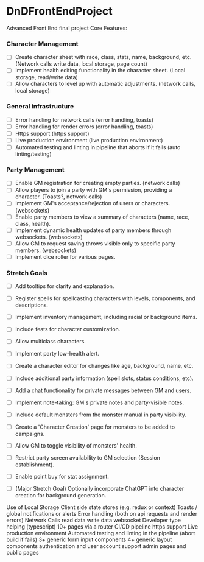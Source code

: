 # DnDFrontEndProject
Advanced Front End final project
Core Features:
### Character Management
- [ ] Create character sheet with race, class, stats, name, background, etc. (Network calls write data, local storage, page count)
- [ ] Implement health editing functionality in the character sheet. (Local storage, read/write data)
- [ ] Allow characters to level up with automatic adjustments. (network calls, local storage)

### General infrastructure
- [ ] Error handling for network calls (error handling, toasts)
- [ ] Error handling for render errors (error handling, toasts)
- [ ] Https support (https support)
- [ ] Live production environment (live production environment)
- [ ] Automated testing and linting in pipeline that aborts if it fails (auto linting/testing)
      
### Party Management
- [ ] Enable GM registration for creating empty parties. (network calls)
- [ ] Allow players to join a party with GM's permission, providing a character. (Toasts?, network calls)
- [ ] Implement GM's acceptance/rejection of users or characters. (websockets)
- [ ] Enable party members to view a summary of characters (name, race, class, health).
- [ ] Implement dynamic health updates of party members through websockets. (websockets)
- [ ] Allow GM to request saving throws visible only to specific party members. (websockets)
- [ ] Implement dice roller for various pages.

### Stretch Goals
- [ ] Add tooltips for clarity and explanation.
- [ ] Register spells for spellcasting characters with levels, components, and descriptions.
- [ ] Implement inventory management, including racial or background items.
- [ ] Include feats for character customization.
- [ ] Allow multiclass characters.
- [ ] Implement party low-health alert.
- [ ] Create a character editor for changes like age, background, name, etc.
- [ ] Include additional party information (spell slots, status conditions, etc).
- [ ] Add a chat functionality for private messages between GM and users.
- [ ] Implement note-taking: GM's private notes and party-visible notes.
- [ ] Include default monsters from the monster manual in party visibility.
- [ ] Create a 'Character Creation' page for monsters to be added to campaigns.
- [ ] Allow GM to toggle visibility of monsters' health.
- [ ] Restrict party screen availability to GM selection (Session establishment).
- [ ] Enable point buy for stat assignment.
- [ ] (Major Stretch Goal) Optionally incorporate ChatGPT into character creation for background generation.


Use of Local Storage
Client side state stores (e.g. redux or context)
Toasts / global notifications or alerts
Error handling (both on api requests and render errors)
Network Calls
read data
write data
websocket
Developer type helping (typescript)
10+ pages via a router
CI/CD pipeline
https support
Live production environment
Automated testing and linting in the pipeline (abort build if fails)
3+ generic form input components
4+ generic layout components
authentication and user account support
admin pages and public pages
